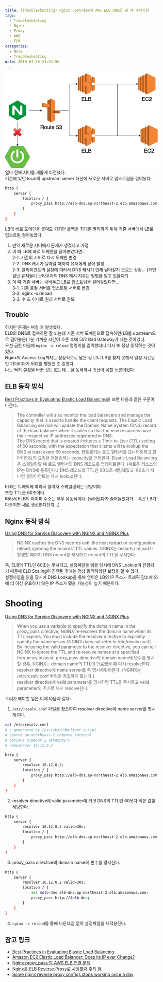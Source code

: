 ```yaml
---
title: (Troubleshooting) Nginx upstream에 AWS ELB DNS를 걸 때 주의사항
tags:
  - Troubleshooting
  - Nginx
  - Proxy
  - AWS
  - ELB
categories:
  - Note
  - Troubleshooting
date: 2019-04-28 21:53:56
---
```


![ALB는 Cross-Zone Load Balancing 옵션이 무조건 활성화돼있다.](nginx-proxy-aws-elb/thumb.png)  
얼마 전에 서버를 새롭게 이전했다.  
기존에 있던 local의 upstream server 대신에 새로운 서버로 업스트림을 걸어놨다.  

```bash
http {
    server {
        location / {
            proxy_pass http://elb-dns.ap-northeast-2.elb.amazonaws.com;
        }
    }
}
```

LB에 바로 도메인을 붙여도 되지만 롤백을 최대한 빨리하기 위해 기존 서버에서 LB로 업스트림 걸어놓았다.
  
1. 만약 새로운 서버에서 문제가 생겼다고 가정  
2. 이 때 LB에 바로 도메인을 달아놓았다면...  
2-1. 기존의 서버로 다시 도메인 변경  
2-2. DNS 캐시가 날아갈 때까지 유저에게 장애 발생  
2-3. 클라이언트의 설정에 따라서 DNS 캐시가 언제 날아갈지 모르는 상황... (과연 일반 유저들이 브라우저의 DNS 캐시 지우는 방법을 알고 있을까?)
3. 이 때 기존 서버는 내비두고 LB로 업스트림을 걸어놓았다면...  
3-1. 기존 로컬 서버를 업스트림 서버로 변경  
3-2. nginx -s reload  
3-3. 수 초 이내로 원래 서버로 원복

## Trouble
하지만 문제는 며칠 후 발생했다.  
ELB의 DNS로 접속하면 잘 되는데 기존 서버 도메인으로 접속하면(LB를 upstream으로 걸어놓은) 1분 가까운 시간이 흐른 후에 502 Bad Gateway가 나는 것이었다.    
우선 급한 마음에 `nginx -s reload` 명령어를 입력했더니 다시 또 정상 동작하는 것이었다.  
Nginx의 Access Log까지는 정상적으로 남은 걸 보니 LB를 찾지 못해서 일정 시간동안 기다리다가 502를 뱉었던 것 같았다.  
나는 딱히 설정을 바꾼 것도 없는데... 잘 동작하니 귀신이 곡할 노릇이었다.  

## ELB 동작 방식
[Best Practices in Evaluating Elastic Load Balancing](https://aws.amazon.com/articles/best-practices-in-evaluating-elastic-load-balancing/)을 보면 다음과 같은 구문이 나온다.
> The controller will also monitor the load balancers and manage the capacity that is used to handle the client requests.
  The Elastic Load Balancing service will update the Domain Name System (DNS) record of the load balancer when it scales so that the new resources have their respective IP addresses registered in DNS.  
  The DNS record that is created includes a Time-to-Live (TTL) setting of 60 seconds, with the expectation that clients will re-lookup the DNS at least every 60 seconds.
  컨트롤러는 로드 밸런서를 모니터링하고 클라이언트의 요청을 핸들링하는 capacity를 관리한다.
  Elastic Load Balancing은 스케일링할 때 로드 밸런서의 DNS 레코드를 업데이트한다. (새로운 리소스의 IP는 DNS에 등록된다.)
  DNS 레코드의 TTL은 60초로 세팅돼있고, 60초가 지나면 클라이언트는 다시 lookup한다.
  
ELB는 트래픽에 따라서 알아서 스케일링되는 모양이다.  
또한 TTL은 60초이다.  
따라서 ELB의 아이피 주소는 매우 유동적이다. (늘어났다가 줄어들었다가... 혹은 LB가 다운되면 새로 생성한다던지...)

## Nginx 동작 방식
[Using DNS for Service Discovery with NGINX and NGINX Plus](https://www.nginx.com/blog/dns-service-discovery-nginx-plus/)  
> NGINX caches the DNS records until the next restart or configuration reload, ignoring the records’ TTL values.
  NGINX는 restart나 reload가 발생할 때까지 DNS record를 캐시하고 record의 TTL을 무시한다.
  
즉, ELB의 TTL인 60초는 무시되고, 설정파일을 읽을 당시에 DNS Lookup이 진행되기 때문에 ELB Scaling이 진행된 후에는 정상 동작하리란 보장을 할 수 없다.  
설정파일을 읽을 당시에 DNS Lookup을 통해 얻어온 LB의 IP 주소가 트래픽 감소에 의해 더 이상 유효하지 않은 IP 주소가 됐을 가능성이 높기 때문이다.  

# Shooting
[Using DNS for Service Discovery with NGINX and NGINX Plus](https://www.nginx.com/blog/dns-service-discovery-nginx-plus/)
> When you use a variable to specify the domain name in the proxy_pass directive, NGINX re‑resolves the domain name when its TTL expires.
  You must include the resolver directive to explicitly specify the name server (NGINX does not refer to /etc/resolv.conf).
  By including the valid parameter to the resolver directive, you can tell NGINX to ignore the TTL and re‑resolve names at a specified frequency instead.
  proxy_pass directive의 domain name에 변수를 명시할 경우, NGINX는 domain name의 TTL이 만료됐을 때 다시 resolve한다.
  resolver directive에 name server를 꼭 명시해줘야한다. (NGINX는 /etc/resolv.conf 파일을 참조하지 않는다.)  
  resolver directive에 valid parameter를 명시하면 TTL을 무시하고 valid parameter의 주기로 다시 resolve한다.

우리가 해야할 일은 이제 다음과 같다.
1. `/etc/resolv.conf` 파일을 참조하여 resolver directive에 name server를 명시해준다.  
```bash
cat /etc/resolv.conf
# ; generated by /usr/sbin/dhclient-script
# search ap-northeast-2.compute.internal
# options timeout:2 attempts:5
# nameserver 10.12.0.2
```

```bash
http {
    server {
        resolver 10.12.0.2;
        location / {
            proxy_pass http://elb-dns.ap-northeast-2.elb.amazonaws.com;
        }
    }
}
```
2. resolver directive에 valid parameter에 ELB DNS의 TTL인 60보다 작은 값을 세팅한다.
```bash
http {
    server {
        resolver 10.12.0.2 valid=30s;
        location / {
            proxy_pass http://elb-dns.ap-northeast-2.elb.amazonaws.com;
        }
    }
}
```
3. proxy_pass directive의 domain name에 변수를 명시한다.
```bash
http {
    server {
        resolver 10.12.0.2 valid=30s;
        location / {
            set $elb-dns elb-dns.ap-northeast-2.elb.amazonaws.com;
            proxy_pass http://$elb-dns;
        }
    }
}
```
4. `nginx -s reload`를 통해 다운타임 없이 설정파일을 재적용한다.

## 참고 링크
* [Best Practices in Evaluating Elastic Load Balancing](https://aws.amazon.com/articles/best-practices-in-evaluating-elastic-load-balancing/)
* [Amazon EC2 Elastic Load Balancer: Does its IP ever Change?](https://stackoverflow.com/questions/3821333/amazon-ec2-elastic-load-balancer-does-its-ip-ever-change)
* [Nginx proxy_pass 의 AWS ELB 연결 문제](https://medium.com/@circlee7/nginx-proxy-pass-%EC%9D%98-aws-elb-%EC%97%B0%EA%B2%B0-%EC%84%A4%EC%A0%95-f0c4b792ef71)
* [Nginx를 ELB Reverse Proxy로 사용할때 주의 점](http://tech.kkung.net/blog/nginx-with-elb/)
* [Some nginx reverse proxy configs stops working once a day](https://serverfault.com/questions/560632/some-nginx-reverse-proxy-configs-stops-working-once-a-day)

